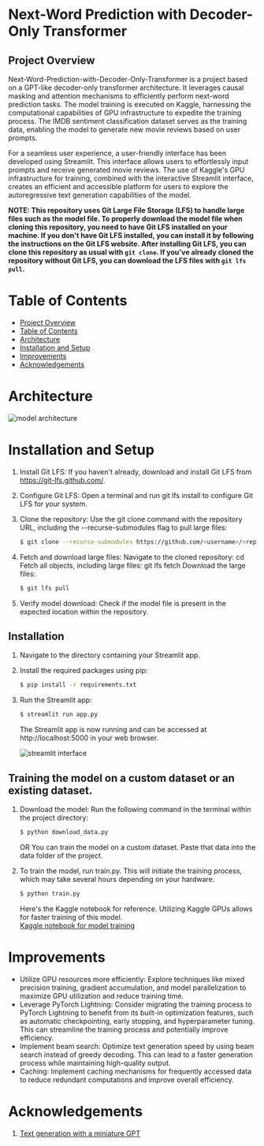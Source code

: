 # Next-Word Prediction with Decoder-Only Transformer
## Project Overview

Next-Word-Prediction-with-Decoder-Only-Transformer is a project based on a GPT-like decoder-only transformer architecture. It leverages causal masking and attention mechanisms to efficiently perform next-word prediction tasks. The model training is executed on Kaggle, harnessing the computational capabilities of GPU infrastructure to expedite the training process. The IMDB sentiment classification dataset serves as the training data, enabling the model to generate new movie reviews based on user prompts.

For a seamless user experience, a user-friendly interface has been developed using Streamlit. This interface allows users to effortlessly input prompts and receive generated movie reviews. The use of Kaggle's GPU infrastructure for training, combined with the interactive Streamlit interface, creates an efficient and accessible platform for users to explore the autoregressive text generation capabilities of the model.

**NOTE: This repository uses Git Large File Storage (LFS) to handle large files such as the model file. To properly download the model file when cloning this repository, you need to have Git LFS installed on your machine.
If you don't have Git LFS installed, you can install it by following the instructions on the Git LFS website. After installing Git LFS, you can clone this repository as usual with `git clone`.
If you've already cloned the repository without Git LFS, you can download the LFS files with `git lfs pull`.**

# Table of Contents
- [Project Overview](#project-overview)
- [Table of Contents](#table-of-contents)
- [Architecture](#architecture)
- [Installation and Setup](#installation-and-setup)
- [Improvements](#improvements)
- [Acknowledgements](#acknowledgements)

# Architecture

![model architecture](https://github.com/ajinkyavbhandare/Single-Block-Autoregressive-Text-Gen/blob/main/images/architecture.png)

# Installation and Setup
1.  Install Git LFS:
    If you haven't already, download and install Git LFS from https://git-lfs.github.com/.
2. Configure Git LFS:
    Open a terminal and run git lfs install to configure Git LFS for your system.
3. Clone the repository:
    Use the git clone command with the repository URL, including the --recurse-submodules flag to pull large files:

    ```bash
    $ git clone --recurse-submodules https://github.com/<username>/<repo-name>.git
    ```
4. Fetch and download large files:
    Navigate to the cloned repository: cd <repo-name>
    Fetch all objects, including large files: git lfs fetch
    Download the large files:
   
    ```bash
    $ git lfs pull
    ```
6. Verify model download:
    Check if the model file is present in the expected location within the repository.
## Installation
1. Navigate to the directory containing your Streamlit app.
2. Install the required packages using pip:

    ```bash
    $ pip install -r requirements.txt
    ```
3. Run the Streamlit app:

    ```bash
    $ streamlit run app.py
    ```

    The Streamlit app is now running and can be accessed at http://localhost:5000 in your web browser.

    ![streamlit interface](https://github.com/ajinkyavbhandare/Single-Block-Autoregressive-Text-Gen/blob/main/images/app.png)

## Training the model on a custom dataset or an existing dataset.

1. Download the model:
    Run the following command in the terminal within the project directory:

    ```bash
   $ python download_data.py
   ```
    OR You can train the model on a custom dataset. Paste that data into the data folder of the project.
2. To train the model, run train.py. This will initiate the training process, which may take several hours depending on your hardware.

     ```bash
   $ python train.py
   ```
     
 
     Here's the Kaggle notebook for reference. Utilizing Kaggle GPUs allows for faster training of this model.  
     [Kaggle notebook for model training](https://www.kaggle.com/code/ajinkyabhandare2002/single-block-autoregressive-text-gen)  
    
# Improvements
- Utilize GPU resources more efficiently: Explore techniques like mixed precision training, gradient accumulation, and model parallelization to maximize GPU utilization and reduce training time.
- Leverage PyTorch Lightning: Consider migrating the training process to PyTorch Lightning to benefit from its built-in optimization features, such as automatic checkpointing, early stopping, and hyperparameter tuning. This can streamline the training process and potentially improve efficiency.
- Implement beam search: Optimize text generation speed by using beam search instead of greedy decoding. This can lead to a faster generation process while maintaining high-quality output.
- Caching: Implement caching mechanisms for frequently accessed data to reduce redundant computations and improve overall efficiency.

# Acknowledgements
1. [Text generation with a miniature GPT](https://keras.io/examples/generative/text_generation_with_miniature_gpt/)
